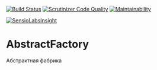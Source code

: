 [![Build Status](https://travis-ci.org/Jagepard/PhpDesignPatterns-AbstractFactory.svg?branch=master)](https://travis-ci.org/Jagepard/Jagepard/PhpDesignPatterns-AbstractFactory)
[![Scrutinizer Code Quality](https://scrutinizer-ci.com/g/Jagepard/PhpDesignPatterns-AbstractFactory/badges/quality-score.png?b=master)](https://scrutinizer-ci.com/g/Jagepard/PhpDesignPatterns-AbstractFactory/?branch=master)
[![Maintainability](https://api.codeclimate.com/v1/badges/7a6e4faef5f3bedee182/maintainability)](https://codeclimate.com/github/Jagepard/PhpDesignPatterns-AbstractFactory/maintainability)

[![SensioLabsInsight](https://insight.sensiolabs.com/projects/a117b0ab-4147-43ab-b98d-c5c957a2eee3/big.png)](https://insight.sensiolabs.com/projects/a117b0ab-4147-43ab-b98d-c5c957a2eee3)

# AbstractFactory
Абстрактная фабрика
